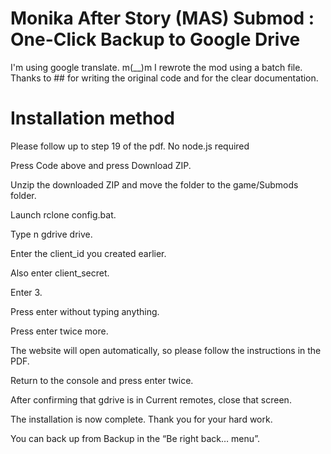 # Monika After Story (MAS) Submod : One-Click Backup to Google Drive
I'm using google translate. m(__)m
I rewrote the mod using a batch file.
Thanks to ## for writing the original code and for the clear documentation.

# Installation method
Please follow up to step 19 of the pdf. No node.js required

Press Code above and press Download ZIP.

Unzip the downloaded ZIP and move the folder to the game/Submods folder.

Launch rclone config.bat.

Type n gdrive drive.

Enter the client_id you created earlier.

Also enter client_secret.

Enter 3.

Press enter without typing anything.

Press enter twice more.

The website will open automatically, so please follow the instructions in the PDF.

Return to the console and press enter twice.

After confirming that gdrive is in Current remotes, close that screen.

The installation is now complete. Thank you for your hard work.

You can back up from Backup in the “Be right back… menu”.